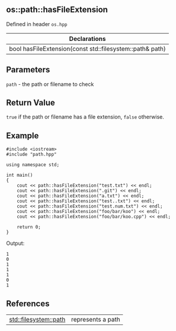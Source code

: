 ## os::path::hasFileExtension
Defined in header `os.hpp`

| Declarations |
| --- |
| bool hasFileExtension(const std::filesystem::path& path) |

## Parameters
`path` - the path or filename to check

## Return Value
`true` if the path or filename has a file extension, `false` otherwise.

## Example
```
#include <iostream>
#include "path.hpp"

using namespace std;

int main()
{
    cout << path::hasFileExtension("test.txt") << endl;
    cout << path::hasFileExtension(".git") << endl;
    cout << path::hasFileExtension("a.txt") << endl;
    cout << path::hasFileExtension("test..txt") << endl;
    cout << path::hasFileExtension("test.num.txt") << endl;
    cout << path::hasFileExtension("foo/bar/koo") << endl;
    cout << path::hasFileExtension("foo/bar/koo.cpp") << endl;

    return 0;
}
```
Output:
```
1
0
1
1
1
0
1
```

## References
| | |
| --- | --- |
| [std::filesystem::path](https://en.cppreference.com/w/cpp/filesystem/path) | represents a path |